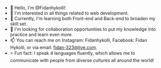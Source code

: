 - 👋 Hello, I'm @Fidanhykolli!
- 👀 I'm interested in all things related to web development.
- 🌱 Currently, I'm learning both Front-end and Back-end to broaden my skill set.
- 💞️ I'm looking for collaboration opportunities to put my knowledge into practice and learn even more.
- 📫 You can reach me on Instagram: Fidanhykolli, Facebook: Fidan Hykolli, or via email: fidan-323@live.com.
- ⚡ Fun fact: I speak 4 languages fluently, which allows me to communicate with people from diverse cultures all around the world!

<!---
Fidanhykolli/Fidanhykolli is a ✨ special ✨ repository because its `README.md` (this file) appears on your GitHub profile.
You can click the Preview link to take a look at your changes.
--->

